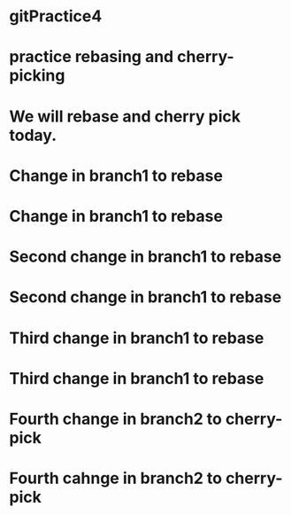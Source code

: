 # gitPractice4
# practice rebasing and cherry-picking
# We will rebase and cherry pick today.
# Change in branch1 to rebase
# Change in branch1 to rebase
# Second change in branch1 to rebase
# Second change in branch1 to rebase
# Third change in branch1 to rebase
# Third change in branch1 to rebase
# Fourth change in branch2 to cherry-pick
# Fourth cahnge in branch2 to cherry-pick
